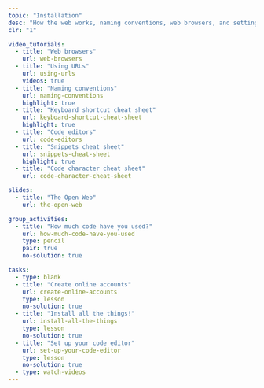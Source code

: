 ```yaml
---
topic: "Installation"
desc: "How the web works, naming conventions, web browsers, and setting up our computers."
clr: "1"

video_tutorials:
  - title: "Web browsers"
    url: web-browsers
  - title: "Using URLs"
    url: using-urls
    videos: true
  - title: "Naming conventions"
    url: naming-conventions
    highlight: true
  - title: "Keyboard shortcut cheat sheet"
    url: keyboard-shortcut-cheat-sheet
    highlight: true
  - title: "Code editors"
    url: code-editors
  - title: "Snippets cheat sheet"
    url: snippets-cheat-sheet
    highlight: true
  - title: "Code character cheat sheet"
    url: code-character-cheat-sheet

slides:
  - title: "The Open Web"
    url: the-open-web

group_activities:
  - title: "How much code have you used?"
    url: how-much-code-have-you-used
    type: pencil
    pair: true
    no-solution: true

tasks:
  - type: blank
  - title: "Create online accounts"
    url: create-online-accounts
    type: lesson
    no-solution: true
  - title: "Install all the things!"
    url: install-all-the-things
    type: lesson
    no-solution: true
  - title: "Set up your code editor"
    url: set-up-your-code-editor
    type: lesson
    no-solution: true
  - type: watch-videos
---
```

